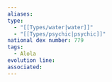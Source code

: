 ```yaml
---
aliases: 
type:
  - "[[Types/water|water]]"
  - "[[Types/psychic|psychic]]"
national dex number: 779
tags:
  - Alola
evolution line: 
associated:
---
```

